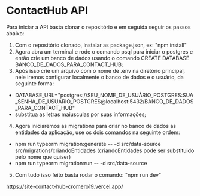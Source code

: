 # ContactHub API
Para iniciar a API basta clonar o repositório e em seguida seguir os passos abaixo:

1. Com o repositório clonado, instalar as package.json, ex:
  "npm install"
2. Agora abra um terminal e rode o comando psql para iniciar o postgres e então crie um banco de dados usando o comando CREATE DATABASE BANCO_DE_DADOS_PARA_CONTACT_HUB;
3. Após isso crie um arquivo com o nome de .env na diretório principal, nele iremos configurar localmente o banco de dados e o usuário, da seguinte forma:
  - DATABASE_URL="postgres://SEU_NOME_DE_USUÁRIO_POSTGRES:SUA_SENHA_DE_USUÁRIO_POSTGRES@localhost:5432/BANCO_DE_DADOS_PARA_CONTACT_HUB"
  - substitua as letras maiusculas por suas informações;
4. Agora iniciaremos as migrations para criar no banco de dados as entidades da aplicação, use os dois comandos na seguinte ordem:
  - npm run typeorm migration:generate -- -d src/data-source src/migrations/criandoEntidades  (criandoEntidades pode ser substituido pelo nome que quiser)
  - npm run typeorm migration:run -- -d src/data-source
5. Com tudo isso feito basta rodar o comando:
  "npm run dev"


https://site-contact-hub-cromero19.vercel.app/

